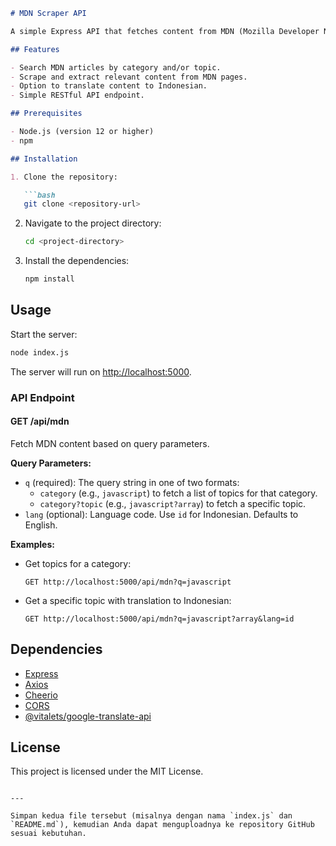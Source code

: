 

```markdown
# MDN Scraper API

A simple Express API that fetches content from MDN (Mozilla Developer Network) based on category and topic queries. Optionally, it translates the content to Indonesian using the Google Translate API.

## Features

- Search MDN articles by category and/or topic.
- Scrape and extract relevant content from MDN pages.
- Option to translate content to Indonesian.
- Simple RESTful API endpoint.

## Prerequisites

- Node.js (version 12 or higher)
- npm

## Installation

1. Clone the repository:

   ```bash
   git clone <repository-url>
   ```

2. Navigate to the project directory:

   ```bash
   cd <project-directory>
   ```

3. Install the dependencies:

   ```bash
   npm install
   ```

## Usage

Start the server:

```bash
node index.js
```

The server will run on [http://localhost:5000](http://localhost:5000).

### API Endpoint

#### GET /api/mdn

Fetch MDN content based on query parameters.

**Query Parameters:**

- `q` (required): The query string in one of two formats:
  - `category` (e.g., `javascript`) to fetch a list of topics for that category.
  - `category?topic` (e.g., `javascript?array`) to fetch a specific topic.
- `lang` (optional): Language code. Use `id` for Indonesian. Defaults to English.

**Examples:**

- Get topics for a category:

  ```
  GET http://localhost:5000/api/mdn?q=javascript
  ```

- Get a specific topic with translation to Indonesian:

  ```
  GET http://localhost:5000/api/mdn?q=javascript?array&lang=id
  ```

## Dependencies

- [Express](https://expressjs.com/)
- [Axios](https://axios-http.com/)
- [Cheerio](https://cheerio.js.org/)
- [CORS](https://www.npmjs.com/package/cors)
- [@vitalets/google-translate-api](https://www.npmjs.com/package/@vitalets/google-translate-api)

## License

This project is licensed under the MIT License.
```

---

Simpan kedua file tersebut (misalnya dengan nama `index.js` dan `README.md`), kemudian Anda dapat menguploadnya ke repository GitHub sesuai kebutuhan.

